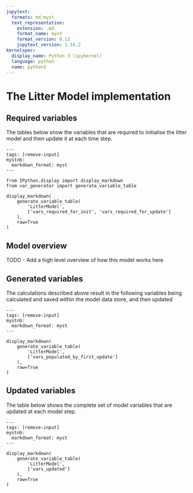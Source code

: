 ```yaml
---
jupytext:
  formats: md:myst
  text_representation:
    extension: .md
    format_name: myst
    format_version: 0.13
    jupytext_version: 1.16.2
kernelspec:
  display_name: Python 3 (ipykernel)
  language: python
  name: python3
---
```


# The Litter Model implementation

## Required variables

The tables below show the variables that are required to initialise the litter model and
then update it at each time step.

```{code-cell}
---
tags: [remove-input]
mystnb:
  markdown_format: myst
---

from IPython.display import display_markdown
from var_generator import generate_variable_table

display_markdown(
    generate_variable_table(
        'LitterModel', 
        ['vars_required_for_init', 'vars_required_for_update']
    ), 
    raw=True
)
```

## Model overview

TODO - Add a high level overview of how this model works here

## Generated variables

The calculations described above result in the following variables being calculated and
saved within the model data store, and then updated

```{code-cell}
---
tags: [remove-input]
mystnb:
  markdown_format: myst
---

display_markdown(
    generate_variable_table(
        'LitterModel', 
        ['vars_populated_by_first_update']
    ), 
    raw=True
)
```

## Updated variables

The table below shows the complete set of model variables that are updated at each model
step.

```{code-cell}
---
tags: [remove-input]
mystnb:
  markdown_format: myst
---

display_markdown(
    generate_variable_table(
        'LitterModel', 
        ['vars_updated']
    ), 
    raw=True
)
```
